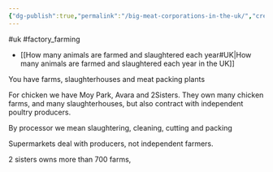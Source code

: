 ```yaml
---
{"dg-publish":true,"permalink":"/big-meat-corporations-in-the-uk/","created":"2025-01-27T22:34:23.745+00:00","updated":"2025-09-28T23:43:26.060+01:00"}
---
```


#uk #factory_farming 

- [[How many animals are farmed and slaughtered each year#UK\|How many animals are farmed and slaughtered each year in the UK]]

You have farms, slaughterhouses and meat packing plants

For chicken we have Moy Park, Avara and 2Sisters. They own many chicken farms, and many slaughterhouses, but also contract with independent poultry producers.

By processor we mean slaughtering, cleaning, cutting and packing

Supermarkets deal with producers, not independent farmers.

2 sisters owns more than 700 farms, 


